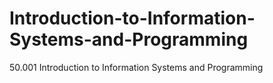 # Introduction-to-Information-Systems-and-Programming
50.001 Introduction to Information Systems and Programming
